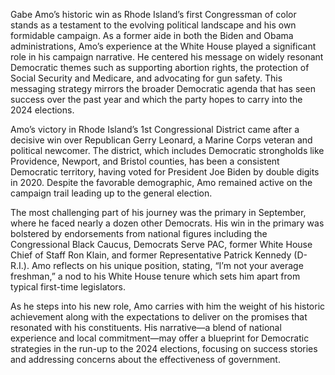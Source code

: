 Gabe Amo’s historic win as Rhode Island’s first Congressman of color stands as a testament to the evolving political landscape and his own formidable campaign. As a former aide in both the Biden and Obama administrations, Amo’s experience at the White House played a significant role in his campaign narrative. He centered his message on widely resonant Democratic themes such as supporting abortion rights, the protection of Social Security and Medicare, and advocating for gun safety. This messaging strategy mirrors the broader Democratic agenda that has seen success over the past year and which the party hopes to carry into the 2024 elections.

Amo’s victory in Rhode Island’s 1st Congressional District came after a decisive win over Republican Gerry Leonard, a Marine Corps veteran and political newcomer. The district, which includes Democratic strongholds like Providence, Newport, and Bristol counties, has been a consistent Democratic territory, having voted for President Joe Biden by double digits in 2020. Despite the favorable demographic, Amo remained active on the campaign trail leading up to the general election.

The most challenging part of his journey was the primary in September, where he faced nearly a dozen other Democrats. His win in the primary was bolstered by endorsements from national figures including the Congressional Black Caucus, Democrats Serve PAC, former White House Chief of Staff Ron Klain, and former Representative Patrick Kennedy (D-R.I.). Amo reflects on his unique position, stating, “I’m not your average freshman,” a nod to his White House tenure which sets him apart from typical first-time legislators.

As he steps into his new role, Amo carries with him the weight of his historic achievement along with the expectations to deliver on the promises that resonated with his constituents. His narrative—a blend of national experience and local commitment—may offer a blueprint for Democratic strategies in the run-up to the 2024 elections, focusing on success stories and addressing concerns about the effectiveness of government.